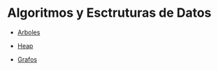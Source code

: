 # Algoritmos y Esctruturas de Datos

- [Arboles][1]

[1]: https://github.com/alexisarte/Algoritmos-y-Estructuras-de-Datos/tree/master/AyED/src/tp03

- [Heap][2]

[2]: https://github.com/alexisarte/Algoritmos-y-Estructuras-de-Datos/tree/master/AyED/src/heap

- [Grafos][3]

[3]: https://github.com/alexisarte/Algoritmos-y-Estructuras-de-Datos/tree/master/AyED/src/tp06
